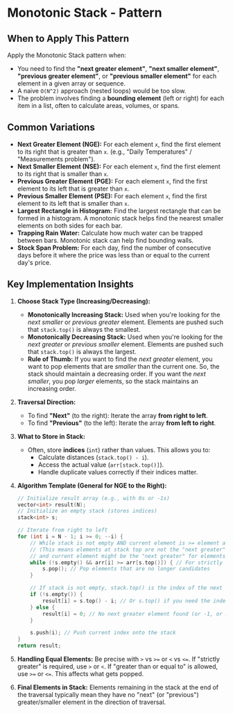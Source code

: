 # Monotonic Stack - Pattern

## When to Apply This Pattern
Apply the Monotonic Stack pattern when:
* You need to find the **"next greater element"**, **"next smaller element"**, **"previous greater element"**, or **"previous smaller element"** for each element in a given array or sequence.
* A naive `O(N^2)` approach (nested loops) would be too slow.
* The problem involves finding a **bounding element** (left or right) for each item in a list, often to calculate areas, volumes, or spans.

## Common Variations
* **Next Greater Element (NGE):** For each element `x`, find the first element to its right that is greater than `x`. (e.g., "Daily Temperatures" / "Measurements problem").
* **Next Smaller Element (NSE):** For each element `x`, find the first element to its right that is smaller than `x`.
* **Previous Greater Element (PGE):** For each element `x`, find the first element to its left that is greater than `x`.
* **Previous Smaller Element (PSE):** For each element `x`, find the first element to its left that is smaller than `x`.
* **Largest Rectangle in Histogram:** Find the largest rectangle that can be formed in a histogram. A monotonic stack helps find the nearest smaller elements on both sides for each bar.
* **Trapping Rain Water:** Calculate how much water can be trapped between bars. Monotonic stack can help find bounding walls.
* **Stock Span Problem:** For each day, find the number of consecutive days before it where the price was less than or equal to the current day's price.

## Key Implementation Insights

1.  **Choose Stack Type (Increasing/Decreasing):**
    * **Monotonically Increasing Stack:** Used when you're looking for the *next smaller* or *previous greater* element. Elements are pushed such that `stack.top()` is always the smallest.
    * **Monotonically Decreasing Stack:** Used when you're looking for the *next greater* or *previous smaller* element. Elements are pushed such that `stack.top()` is always the largest.
    * **Rule of Thumb:** If you want to find the *next greater* element, you want to pop elements that are *smaller* than the current one. So, the stack should maintain a decreasing order. If you want the *next smaller*, you pop *larger* elements, so the stack maintains an increasing order.

2.  **Traversal Direction:**
    * To find **"Next"** (to the right): Iterate the array **from right to left**.
    * To find **"Previous"** (to the left): Iterate the array **from left to right**.

3.  **What to Store in Stack:**
    * Often, store **indices** (`int`) rather than values. This allows you to:
        * Calculate distances (`stack.top() - i`).
        * Access the actual value (`arr[stack.top()]`).
        * Handle duplicate values correctly if their indices matter.

4.  **Algorithm Template (General for NGE to the Right):**

    ```cpp
    // Initialize result array (e.g., with 0s or -1s)
    vector<int> result(N);
    // Initialize an empty stack (stores indices)
    stack<int> s;

    // Iterate from right to left
    for (int i = N - 1; i >= 0; --i) {
        // While stack is not empty AND current element is >= element at stack top
        // (This means elements at stack top are not the "next greater" for current element,
        // and current element might be the "next greater" for elements further left)
        while (!s.empty() && arr[i] >= arr[s.top()]) { // For strictly greater, use `>`
            s.pop(); // Pop elements that are no longer candidates
        }

        // If stack is not empty, stack.top() is the index of the next greater element
        if (!s.empty()) {
            result[i] = s.top() - i; // Or s.top() if you need the index, or arr[s.top()] for value
        } else {
            result[i] = 0; // No next greater element found (or -1, or N-i-1 depending on problem)
        }

        s.push(i); // Push current index onto the stack
    }
    return result;
    ```

5.  **Handling Equal Elements:** Be precise with `>` vs `>=` or `<` vs `<=`. If "strictly greater" is required, use `>` or `<`. If "greater than or equal to" is allowed, use `>=` or `<=`. This affects what gets popped.

6.  **Final Elements in Stack:** Elements remaining in the stack at the end of the traversal typically mean they have no "next" (or "previous") greater/smaller element in the direction of traversal.
